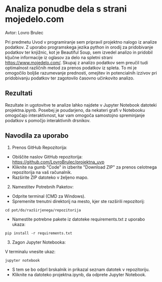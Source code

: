 # Analiza ponudbe dela s strani mojedelo.com

Avtor: Lovro Brulec

Pri predmetu Uvod v programiranje sem pripravil projektno nalogo iz analize podatkov.
Z uporabo programskega jezika python in orodij za pridobivanje podatkov ter knjižnic, kot je Beautiful Soup, sem izvedel analizo in pridobil ključne informacije iz oglasov za delo na spletni strani https://www.mojedelo.com/. Skupaj z analizo podatkov sem preučil tudi optimalnost različnih metod za prenos podatkov iz spleta. To mi je omogočilo boljše razumevanje prednosti, omejitev in potencialnih izzivov pri pridobivanju podatkov ter zagotovilo časovno učinkovito analizo.


## Rezultati

Rezultate in ugotovitve te analize lahko najdete v Jupyter Notebook datoteki projektna.ipynb. Posebej je poudarjeno, da nekateri grafi v Notebooku omogočajo interaktivnost, kar vam omogoča samostojno spreminjanje podatkov s pomočjo interaktivnih drsnikov.


## Navodila za uporabo

1. Prenos GitHub Repozitorija:

* Obiščite naslov GitHub repozitorija: https://github.com/LovroBrulec/projektna_uvp
* Kliknite na gumb "Code" in izberite "Download ZIP" za prenos celotnega repozitorija na vaš računalnik.
* Razširite ZIP datoteko v željeno mapo.

2. Namestitev Potrebnih Paketov:

* Odprite terminal (CMD za Windows).
* Spremenite trenutni direktorij na mesto, kjer ste razširili repozitorij:
```
cd pot/do/razširjenega/repozitorija
```
* Namestite potrebne pakete iz datoteke requirements.txt z uporabo ukaza:
```
pip install -r requirements.txt
```
3. Zagon Jupyter Notebooka:

V terminalu vnesite ukaz:
```
jupyter notebook
```
* S tem se bo odprl brskalnik in prikazal seznam datotek v repozitoriju.
* Kliknite na datoteko projektna.ipynb, da odprete Jupyter Notebook.